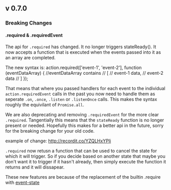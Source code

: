## v 0.7.0

### Breaking Changes

#### .required & .requiredEvent
The api for `.required` has changed. It no longer triggers stateReady(). It now accepts a function that is executed when the events passed into it as an array are completed.

The new syntax is:
	action.required(['event-1', 'event-2'], function (eventDataArray) {
		//eventDataArray contains
		// [
		//		event-1 data,
		//		event-2 data
		// ]
	});

That means that where you passed handlers for each event to the individual `action.requiredEvent` calls in the past you now need to handle them as seperate `.on`, `.once`, `.listen` or `.listenOnce` calls. This makes the syntax roughly the equivilant of `Promise.all`. 

We are also deprecating and removing `.requiredEvent` for the more clear `.required`. Tangentially this means that the `stateReady` function is no longer present or needed. Hopefully this makes for a better api in the future, sorry for the breaking change for your old code.

example of change: http://recordit.co/YZQLHxYPli

`.required` now retusn a function that can be used to cancel the state for which it will trigger. So if you decide based on another state that maybe you don't want it to trigger if it hasn't already, then simply execute the function it returns and it will dissapear.

These new features are because of the replacement of the builtin .require with [event-state](https://github.com/ansble/event-state)